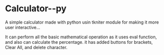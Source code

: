 # Calculator--py

A simple calculator made with python usin tkniter module for making it more user interactive...

It can perform all the basic mathematical operation as it uses eval function, and also can calculate the percentage. it has added buttons for brackets, Clear All, and delete character.
